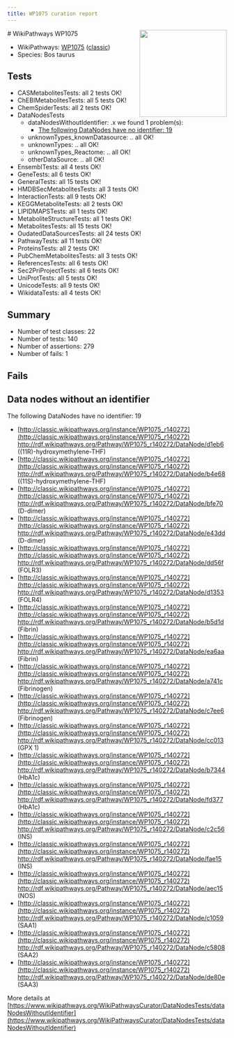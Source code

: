 ```yaml
---
title: WP1075 curation report
---
```


<img style="float: right; width: 200px" src="https://upload.wikimedia.org/wikipedia/commons/thumb/8/83/Wplogo_with_text_500.png/640px-Wplogo_with_text_500.png" />
# WikiPathways WP1075

* WikiPathways: [WP1075](https://wikipathways.org/pathways/WP1075) ([classic](https://classic.wikipathways.org/instance/WP1075))
* Species: Bos taurus
## Tests
* CASMetabolitesTests: all 2 tests OK!
* ChEBIMetabolitesTests: all 5 tests OK!
* ChemSpiderTests: all 2 tests OK!
* DataNodesTests
    * dataNodesWithoutIdentifier: .x we found 1 problem(s):
        * [The following DataNodes have no identifier: 19](#8792c499)
    * unknownTypes_knownDatasource: .. all OK!
    * unknownTypes: .. all OK!
    * unknownTypes_Reactome: .. all OK!
    * otherDataSource: .. all OK!
* EnsemblTests: all 4 tests OK!
* GeneTests: all 6 tests OK!
* GeneralTests: all 15 tests OK!
* HMDBSecMetabolitesTests: all 3 tests OK!
* InteractionTests: all 9 tests OK!
* KEGGMetaboliteTests: all 2 tests OK!
* LIPIDMAPSTests: all 1 tests OK!
* MetaboliteStructureTests: all 1 tests OK!
* MetabolitesTests: all 15 tests OK!
* OudatedDataSourcesTests: all 24 tests OK!
* PathwayTests: all 11 tests OK!
* ProteinsTests: all 2 tests OK!
* PubChemMetabolitesTests: all 3 tests OK!
* ReferencesTests: all 6 tests OK!
* Sec2PriProjectTests: all 6 tests OK!
* UniProtTests: all 5 tests OK!
* UnicodeTests: all 9 tests OK!
* WikidataTests: all 4 tests OK!


## Summary

* Number of test classes: 22
* Number of tests: 140
* Number of assertions: 279
* Number of fails: 1

## Fails

<a name="8792c499" />

## Data nodes without an identifier

The following DataNodes have no identifier: 19

* [http://classic.wikipathways.org/instance/WP1075_r140272](http://classic.wikipathways.org/instance/WP1075_r140272) http://rdf.wikipathways.org/Pathway/WP1075_r140272/DataNode/d1eb6 ((11R)-hydroxymethylene-THF)
* [http://classic.wikipathways.org/instance/WP1075_r140272](http://classic.wikipathways.org/instance/WP1075_r140272) http://rdf.wikipathways.org/Pathway/WP1075_r140272/DataNode/b4e68 ((11S)-hydroxymethylene-THF)
* [http://classic.wikipathways.org/instance/WP1075_r140272](http://classic.wikipathways.org/instance/WP1075_r140272) http://rdf.wikipathways.org/Pathway/WP1075_r140272/DataNode/bfe70 (D-dimer)
* [http://classic.wikipathways.org/instance/WP1075_r140272](http://classic.wikipathways.org/instance/WP1075_r140272) http://rdf.wikipathways.org/Pathway/WP1075_r140272/DataNode/e43dd (D-dimer)
* [http://classic.wikipathways.org/instance/WP1075_r140272](http://classic.wikipathways.org/instance/WP1075_r140272) http://rdf.wikipathways.org/Pathway/WP1075_r140272/DataNode/dd56f (FOLR3)
* [http://classic.wikipathways.org/instance/WP1075_r140272](http://classic.wikipathways.org/instance/WP1075_r140272) http://rdf.wikipathways.org/Pathway/WP1075_r140272/DataNode/d1353 (FOLR4)
* [http://classic.wikipathways.org/instance/WP1075_r140272](http://classic.wikipathways.org/instance/WP1075_r140272) http://rdf.wikipathways.org/Pathway/WP1075_r140272/DataNode/b5d1d (Fibrin)
* [http://classic.wikipathways.org/instance/WP1075_r140272](http://classic.wikipathways.org/instance/WP1075_r140272) http://rdf.wikipathways.org/Pathway/WP1075_r140272/DataNode/ea6aa (Fibrin)
* [http://classic.wikipathways.org/instance/WP1075_r140272](http://classic.wikipathways.org/instance/WP1075_r140272) http://rdf.wikipathways.org/Pathway/WP1075_r140272/DataNode/a741c (Fibrinogen)
* [http://classic.wikipathways.org/instance/WP1075_r140272](http://classic.wikipathways.org/instance/WP1075_r140272) http://rdf.wikipathways.org/Pathway/WP1075_r140272/DataNode/c7ee6 (Fibrinogen)
* [http://classic.wikipathways.org/instance/WP1075_r140272](http://classic.wikipathways.org/instance/WP1075_r140272) http://rdf.wikipathways.org/Pathway/WP1075_r140272/DataNode/cc013 (GPX 1)
* [http://classic.wikipathways.org/instance/WP1075_r140272](http://classic.wikipathways.org/instance/WP1075_r140272) http://rdf.wikipathways.org/Pathway/WP1075_r140272/DataNode/b7344 (HbA1c)
* [http://classic.wikipathways.org/instance/WP1075_r140272](http://classic.wikipathways.org/instance/WP1075_r140272) http://rdf.wikipathways.org/Pathway/WP1075_r140272/DataNode/fd377 (HbA1c)
* [http://classic.wikipathways.org/instance/WP1075_r140272](http://classic.wikipathways.org/instance/WP1075_r140272) http://rdf.wikipathways.org/Pathway/WP1075_r140272/DataNode/c2c56 (INS)
* [http://classic.wikipathways.org/instance/WP1075_r140272](http://classic.wikipathways.org/instance/WP1075_r140272) http://rdf.wikipathways.org/Pathway/WP1075_r140272/DataNode/fae15 (INS)
* [http://classic.wikipathways.org/instance/WP1075_r140272](http://classic.wikipathways.org/instance/WP1075_r140272) http://rdf.wikipathways.org/Pathway/WP1075_r140272/DataNode/aec15 (NOS)
* [http://classic.wikipathways.org/instance/WP1075_r140272](http://classic.wikipathways.org/instance/WP1075_r140272) http://rdf.wikipathways.org/Pathway/WP1075_r140272/DataNode/c1059 (SAA1)
* [http://classic.wikipathways.org/instance/WP1075_r140272](http://classic.wikipathways.org/instance/WP1075_r140272) http://rdf.wikipathways.org/Pathway/WP1075_r140272/DataNode/c5808 (SAA2)
* [http://classic.wikipathways.org/instance/WP1075_r140272](http://classic.wikipathways.org/instance/WP1075_r140272) http://rdf.wikipathways.org/Pathway/WP1075_r140272/DataNode/de80e (SAA3)


More details at [https://www.wikipathways.org/WikiPathwaysCurator/DataNodesTests/dataNodesWithoutIdentifier](https://www.wikipathways.org/WikiPathwaysCurator/DataNodesTests/dataNodesWithoutIdentifier)

